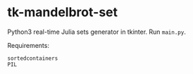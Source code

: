 # tk-mandelbrot-set
Python3 real-time Julia sets generator in tkinter. Run `main.py`.

Requirements:
```
sortedcontainers
PIL
```